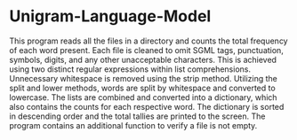 # Unigram-Language-Model
This program reads all the files in a directory and counts the total frequency of each word present. Each file is cleaned to omit SGML tags, punctuation, symbols, digits, and any other unacceptable characters. This is achieved using two distinct regular expressions within list comprehensions. Unnecessary whitespace is removed using the strip method. Utilizing the split and lower methods, words are split by whitespace and converted to lowercase. The lists are combined and converted into a dictionary, which also contains the counts for each respective word. The dictionary is sorted in descending order and the total tallies are printed to the screen. The program contains an additional function to verify a file is not empty. 
